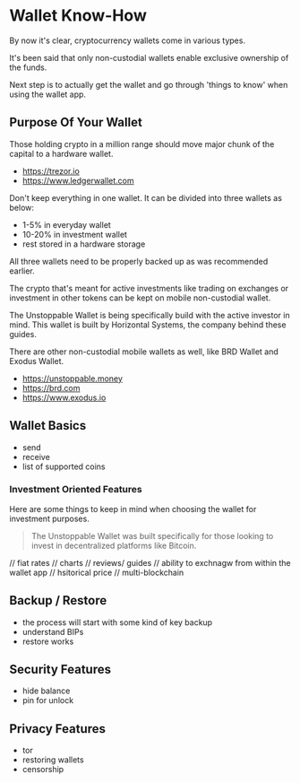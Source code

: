 # Wallet Know-How

By now it's clear, cryptocurrency wallets come in various types. 

It's been said that only non-custodial wallets enable exclusive ownership of the funds.

Next step is to actually get the wallet and go through 'things to know' when using the wallet app.

## Purpose Of Your Wallet

Those holding crypto in a million range should move major chunk of the capital to a hardware wallet.

- https://trezor.io
- https://www.ledgerwallet.com

Don't keep everything in one wallet. It can be divided into three wallets as below:  

- 1-5% in everyday wallet
- 10-20% in investment wallet
- rest stored in a hardware storage

All three wallets need to be properly backed up as was recommended earlier.

The crypto that's meant for active investments like trading on exchanges or investment in other tokens can be kept on mobile non-custodial wallet.

The Unstoppable Wallet is being specifically build with the active investor in mind. This wallet is built by Horizontal Systems, the company behind these guides. 

There are other non-custodial mobile wallets as well, like BRD Wallet and Exodus Wallet. 

- https://unstoppable.money
- https://brd.com
- https://www.exodus.io

## Wallet Basics

- send
- receive
- list of supported coins


### Investment Oriented Features
 
Here are some things to keep in mind when choosing the wallet for investment purposes. 

> The Unstoppable Wallet was built specifically for those looking to invest in decentralized platforms like Bitcoin.  

// fiat rates
// charts
// reviews/ guides
// ability to exchnagw from within the wallet app
// hsitorical price
// multi-blockchain



## Backup / Restore 

- the process will start with some kind of key backup
- understand BIPs
- restore works

## Security Features

- hide balance
- pin for unlock

## Privacy Features

- tor
- restoring wallets
- censorship
